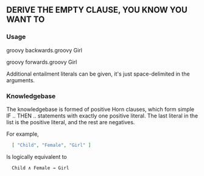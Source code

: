 ## DERIVE THE EMPTY CLAUSE, YOU KNOW YOU WANT TO

### Usage

groovy backwards.groovy Girl

groovy forwards.groovy Girl

Additional entailment literals can be given, it's just space-delimited in the arguments.

### Knowledgebase

The knowledgebase is formed of positive Horn clauses, which form simple IF .. THEN ..
statements with exactly one positive literal. The last literal in the list is the positive
literal, and the rest are negatives. 

For example,

```json 
  [ "Child", "Female", "Girl" ]
```

Is logically equivalent to

```
  Child ∧ Female → Girl
```
